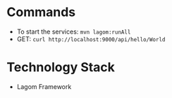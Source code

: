 
# Commands

* To start the services: `mvn lagom:runAll`
* GET: `curl http://localhost:9000/api/hello/World`

# Technology Stack

* Lagom Framework